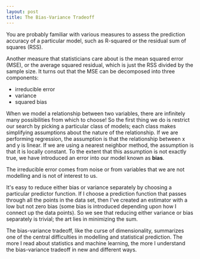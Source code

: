 ```yaml
---
layout: post
title: The Bias-Variance Tradeoff
---
```


You are probably familiar with various measures to assess the prediction accuracy of a particular model, such as R-squared or the residual sum of squares (RSS). 

Another measure that statisticians care about is the mean squared error (MSE), or the average squared residual, which is just the RSS divided by the sample size.  It turns out that the MSE can be decomposed into three components:
- irreducible error
- variance
- squared bias  

When we model a relationship between two variables, there are infinitely many possibilities from which to choose! So the first thing we do is restrict our search by picking a particular class of models; each class makes simplifying assumptions about the nature of the relationship. If we are performing regression, the assumption is that the relationship between x and y is linear.  If we are using a nearest neighbor method, the assumption is that it is locally constant. To the extent that this assumption is not exactly true, we have introduced an error into our model known as **bias**.



The irreducible error comes from noise or from variables that we are not modelling and is not of interest to us.  

It's easy to reduce either bias or variance separately by choosing a particular predictor function.  If I choose a prediction function that passes through all the points in the data set, then I've created an estimator with a low but not zero bias (some bias is introduced depending upon how I connect up the data points).  So we see that reducing either variance or bias separately is trivial; the art lies in minimizing the sum.  


The bias-variance tradeoff, like the curse of dimensionality, summarizes one of the central difficulties in modelling and statistical prediction. The more I read about statistics and machine learning, the more I understand the bias-variance tradeoff in new and different ways. 
